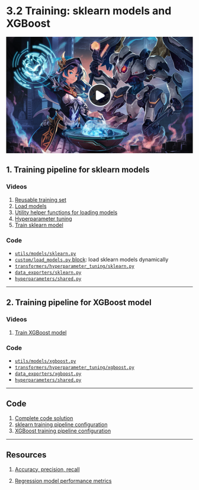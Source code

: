 # 3.2 Training: sklearn models and XGBoost

<a href="https://youtube.com/playlist?list=PLBpweK9KQBJ7TYPZQPSjooJBuP53qQFBi&si=uMKnZTBGNrhN_0UQ">
  <img src="https://github.com/mage-ai/assets/blob/main/mlops/2-training.png?raw=true">
</a>

## 1. Training pipeline for sklearn models

### Videos

1. [Reusable training set](https://youtu.be/CbHaZcq_uGo)
1. [Load models](https://youtu.be/zsMHFq2C978)
1. [Utility helper functions for loading models](https://youtu.be/fZnxDhtPxYo)
1. [Hyperparameter tuning](https://youtu.be/zfBB4KoZ7TM)
1. [Train sklearn model](https://youtu.be/P7PtegUFk3k)

### Code

-   [`utils/models/sklearn.py`](https://github.com/mage-ai/mlops/blob/master/mlops/utils/models/sklearn.py)
-   [`custom/load_models.py` block](https://github.com/mage-ai/mlops/blob/master/mlops/unit_3_observability/custom/load_models.py): load sklearn models dynamically
-   [`transformers/hyperparameter_tuning/sklearn.py`](https://github.com/mage-ai/mlops/blob/master/mlops/unit_3_observability/transformers/hyperparameter_tuning/sklearn.py)
-   [`data_exporters/sklearn.py`](https://github.com/mage-ai/mlops/blob/master/mlops/unit_3_observability/data_exporters/sklearn.py)
-   [`hyperparameters/shared.py`](https://github.com/mage-ai/mlops/blob/master/mlops/utils/hyperparameters/shared.py)

---

## 2. Training pipeline for XGBoost model

### Videos

1. [Train XGBoost model](https://youtu.be/Y2B-ivm7Mug)

### Code

-   [`utils/models/xgboost.py`](https://github.com/mage-ai/mlops/blob/master/mlops/utils/models/xgboost.py)
-   [`transformers/hyperparameter_tuning/xgboost.py`](https://github.com/mage-ai/mlops/blob/master/mlops/unit_3_observability/transformers/hyperparameter_tuning/xgboost.py)
-   [`data_exporters/xgboost.py`](https://github.com/mage-ai/mlops/blob/master/mlops/unit_3_observability/data_exporters/xgboost.py)
-   [`hyperparameters/shared.py`](https://github.com/mage-ai/mlops/blob/master/mlops/utils/hyperparameters/shared.py)

---

## Code

1. [Complete code solution](https://github.com/mage-ai/mlops)
1. [sklearn training pipeline configuration](https://github.com/mage-ai/mlops/blob/master/mlops/unit_3_observability/pipelines/sklearn_training/metadata.yaml)
1. [XGBoost training pipeline configuration](https://github.com/mage-ai/mlops/blob/master/mlops/unit_3_observability/pipelines/xgboost_training/metadata.yaml)

---

## Resources

1. [Accuracy, precision, recall](https://www.mage.ai/blog/definitive-guide-to-accuracy-precision-recall-for-product-developers)

1. [Regression model performance metrics](https://www.mage.ai/blog/product-developers-guide-to-ml-regression-model-metrics)
